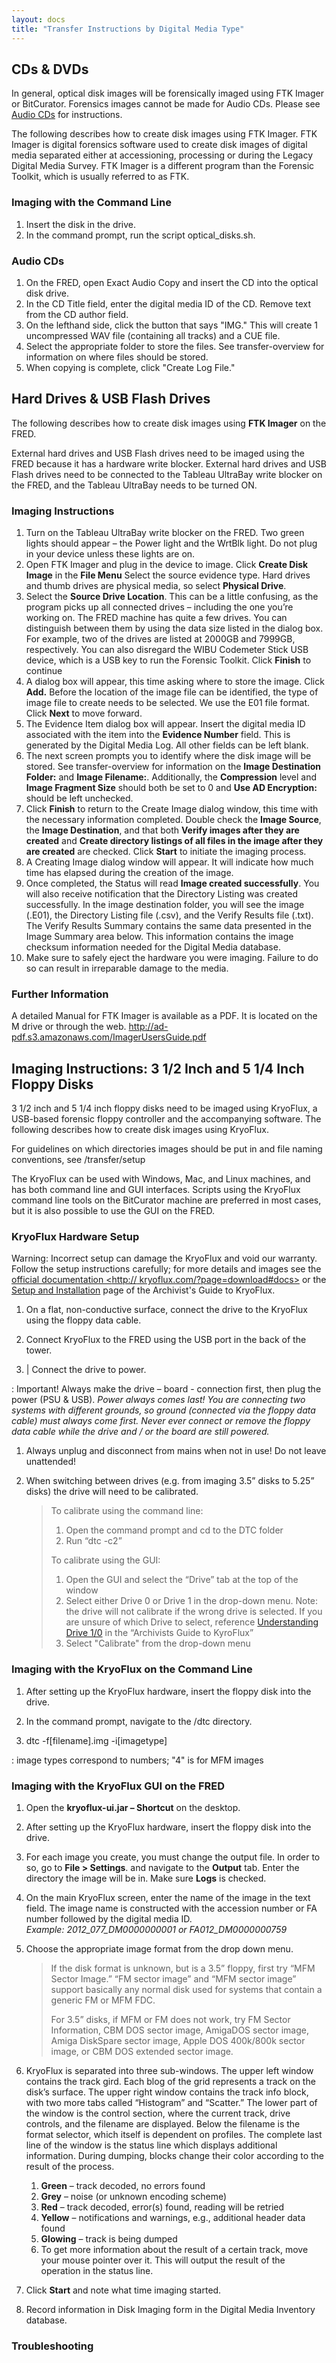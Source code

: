 ```yaml
---
layout: docs
title: "Transfer Instructions by Digital Media Type"
---
```


## CDs & DVDs

In general, optical disk images will be forensically imaged using FTK
Imager or BitCurator. Forensics images cannot be made for Audio CDs.
Please see [Audio CDs](#audio-cds) for instructions.

The following describes how to create disk images using FTK Imager. FTK
Imager is digital forensics software used to create disk images of
digital media separated either at accessioning, processing or during the
Legacy Digital Media Survey. FTK Imager is a different program than the
Forensic Toolkit, which is usually referred to as FTK.

### Imaging with the Command Line

1.  Insert the disk in the drive.
2.  In the command prompt, run the script optical\_disks.sh.

### Audio CDs

1.  On the FRED, open Exact Audio Copy and insert the CD into the
    optical disk drive.
2.  In the CD Title field, enter the digital media ID of the CD. Remove
    text from the CD author field.
3.  On the lefthand side, click the button that says "IMG." This will
    create 1 uncompressed WAV file (containing all tracks) and a CUE
    file.
4.  Select the appropriate folder to store the files. See
    transfer-overview for information on where files should be stored.
5.  When copying is complete, click "Create Log File."

## Hard Drives & USB Flash Drives

The following describes how to create disk images using **FTK Imager**
on the FRED.

External hard drives and USB Flash drives need to be imaged using the
FRED because it has a hardware write blocker. External hard drives and
USB Flash drives need to be connected to the Tableau UltraBay write
blocker on the FRED, and the Tableau UltraBay needs to be turned ON.

### Imaging Instructions

1.  Turn on the Tableau UltraBay write blocker on the FRED. Two green
    lights should appear – the Power light and the WrtBlk light. Do not
    plug in your device unless these lights are on.
2.  Open FTK Imager and plug in the device to image. Click **Create Disk
    Image** in the **File Menu** Select the source evidence type. Hard
    drives and thumb drives are physical media, so select **Physical
    Drive**.
3.  Select the **Source Drive Location**. This can be a little
    confusing, as the program picks up all connected drives – including
    the one you’re working on. The FRED machine has quite a few drives.
    You can distinguish between them by using the data size listed in
    the dialog box. For example, two of the drives are listed at 2000GB
    and 7999GB, respectively. You can also disregard the WIBU Codemeter
    Stick USB device, which is a USB key to run the Forensic Toolkit.
    Click **Finish** to continue
4.  A dialog box will appear, this time asking where to store the image.
    Click **Add.** Before the location of the image file can be
    identified, the type of image file to create needs to be selected.
    We use the E01 file format. Click **Next** to move forward.
5.  The Evidence Item dialog box will appear. Insert the digital media
    ID associated with the item into the **Evidence Number** field. This
    is generated by the Digital Media Log. All other fields can be left
    blank.
6.  The next screen prompts you to identify where the disk image will be
    stored. See transfer-overview for information on the **Image
    Destination Folder:** and **Image Filename:**. Additionally, the
    **Compression** level and **Image Fragment Size** should both be set
    to 0 and **Use AD Encryption:** should be left unchecked.    
7.  Click **Finish** to return to the Create Image dialog window, this
    time with the necessary information completed. Double check the
    **Image Source**, the **Image Destination**, and that both **Verify
    images after they are created** and **Create directory listings of
    all files in the image after they are created** are checked. Click
    **Start** to initiate the imaging process.
8.  A Creating Image dialog window will appear. It will indicate how
    much time has elapsed during the creation of the image.
9.  Once completed, the Status will read **Image created successfully**.
    You will also receive notification that the Directory Listing was
    created successfully. In the image destination folder, you will see
    the image (.E01), the Directory Listing file (.csv), and the Verify
    Results file (.txt). The Verify Results Summary contains the same
    data presented in the Image Summary area below. This information
    contains the image checksum information needed for the Digital Media
    database.
10. Make sure to safely eject the hardware you were imaging. Failure to
    do so can result in irreparable damage to the media.

### Further Information

A detailed Manual for FTK Imager is available as a PDF. It is located on
the M drive or through the web.
<http://ad-pdf.s3.amazonaws.com/ImagerUsersGuide.pdf>

## Imaging Instructions: 3 1/2 Inch and 5 1/4 Inch Floppy Disks

3 1/2 inch and 5 1/4 inch floppy disks need to be imaged using KryoFlux,
a USB-based forensic floppy controller and the accompanying software.
The following describes how to create disk images using KryoFlux.

For guidelines on which directories images should be put in and file
naming conventions, see /transfer/setup

The KryoFlux can be used with Windows, Mac, and Linux machines, and has
both command line and GUI interfaces. Scripts using the KryoFlux command
line tools on the BitCurator machine are preferred in most cases, but it
is also possible to use the GUI on the FRED.

### KryoFlux Hardware Setup

Warning: Incorrect setup can damage the KryoFlux and void our warranty.
Follow the setup instructions carefully; for more details and images see
the [official documentation &lt;<http://>
kryoflux.com/?page=download\#docs&gt;]() or the [Setup and
Installation](https://docs.google.com/document/d/1LViSnYpvr2jf1TrCh6ELuL-FWo14ICw-WZeb8j5GGpU/edit#heading=h.jvaxyk94isq6)
page of the Archivist's Guide to KryoFlux.

1.  On a flat, non-conductive surface, connect the drive to the KryoFlux
    using the floppy data cable.
2.  Connect KryoFlux to the FRED using the USB port in the back of the
    tower.

3. | Connect the drive to power.

:   Important! Always make the drive – board - connection first, then
    plug the power (PSU & USB). *Power always comes last! You are
    connecting two systems with different grounds, so ground (connected
    via the floppy data cable) must always come first. Never ever
    connect or remove the floppy data cable while the drive and / or the
    board are still powered.*

1.  Always unplug and disconnect from mains when not in use! Do not
    leave unattended!
2.  When switching between drives (e.g. from imaging 3.5” disks to 5.25”
    disks) the drive will need to be calibrated.

    > To calibrate using the command line:
    >
    > 1.  Open the command prompt and cd to the DTC folder
    > 2.  Run “dtc -c2”
    >
    > To calibrate using the GUI:
    >
    > 1.  Open the GUI and select the “Drive” tab at the top of the
    >     window
    > 2.  Select either Drive 0 or Drive 1 in the drop-down menu. Note:
    >     the drive will not calibrate if the wrong drive is selected.
    >     If you are unsure of which Drive to select, reference
    >     [Understanding Drive
    >     1/0](https://docs.google.com/document/d/1LViSnYpvr2jf1TrCh6ELuL-FWo14ICw-WZeb8j5GGpU/edit#heading=h.s1zf81h6kdr3)
    >     in the “Archivists Guide to KyroFlux”
    > 3.  Select "Calibrate" from the drop-down menu

### Imaging with the KryoFlux on the Command Line

1.  After setting up the KryoFlux hardware, insert the floppy disk into
    the drive.
2.  In the command prompt, navigate to the /dtc directory.

3. dtc -f\[filename\].img -i\[imagetype\]

:   image types correspond to numbers; "4" is for MFM images

### Imaging with the KryoFlux GUI on the FRED
1.  Open the **kryoflux-ui.jar – Shortcut** on the desktop.
2.  After setting up the KryoFlux hardware, insert the floppy disk into
    the drive.
3.  For each image you create, you must change the output file. In order
    to so, go to **File &gt; Settings**. and navigate to the **Output**
    tab. Enter the directory the image will be in. Make sure **Logs** is
    checked.
4.  On the main KryoFlux screen, enter the name of the image in the text
    field. The image name is constructed with the accession number or FA
    number followed by the digital media ID.  
    *Example: 2012\_077\_DM0000000001 or FA012\_DM0000000759*

5.  Choose the appropriate image format from the drop down menu.

    > If the disk format is unknown, but is a 3.5” floppy, first try
    > “MFM Sector Image.” “FM sector image” and “MFM sector image”
    > support basically any normal disk used for systems that contain a
    > generic FM or MFM FDC.
    >
    > For 3.5” disks, if MFM or FM does not work, try FM Sector
    > Information, CBM DOS sector image, AmigaDOS sector image, Amiga
    > DiskSpare sector image, Apple DOS 400k/800k sector image, or CBM
    > DOS extended sector image.

6.  KryoFlux is separated into three sub-windows. The upper left window
    contains the track gird. Each blog of the grid represents a track on
    the disk’s surface. The upper right window contains the track info
    block, with two more tabs called “Histogram” and “Scatter.” The
    lower part of the window is the control section, where the current
    track, drive controls, and the filename are displayed. Below the
    filename is the format selector, which itself is dependent on
    profiles. The complete last line of the window is the status line
    which displays additional information. During dumping, blocks change
    their color according to the result of the process.

    1.  **Green** – track decoded, no errors found
    2.  **Grey** – noise (or unknown encoding scheme)
    3.  **Red** – track decoded, error(s) found, reading will be retried
    4.  **Yellow** – notifications and warnings, e.g., additional header
        data found
    5.  **Glowing** – track is being dumped
    6.  To get more information about the result of a certain track,
        move your mouse pointer over it. This will output the result of
        the operation in the status line.

7.  Click **Start** and note what time imaging started.
8.  Record information in Disk Imaging form in the Digital Media
    Inventory database.

### Troubleshooting
